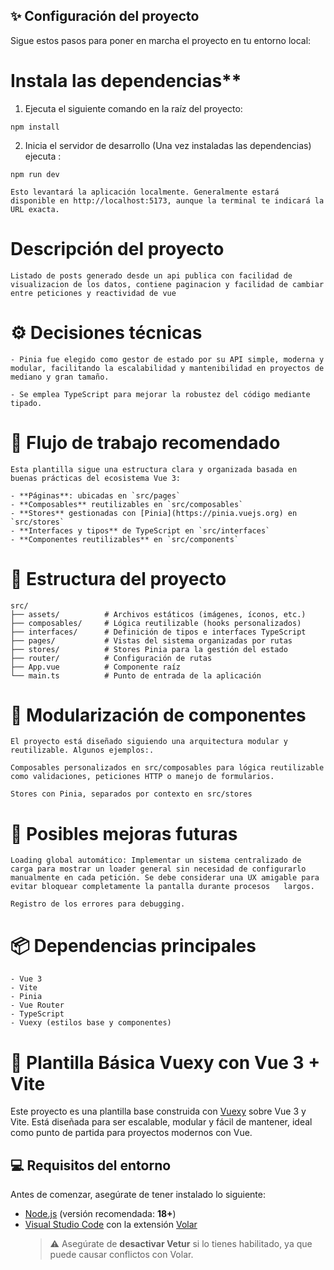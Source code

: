 
## ✨ Configuración del proyecto

Sigue estos pasos para poner en marcha el proyecto en tu entorno local:

# Instala las dependencias**

   1. Ejecuta el siguiente comando en la raíz del proyecto:

    npm install

   2. Inicia el servidor de desarrollo (Una vez instaladas las dependencias) ejecuta :

    npm run dev

    Esto levantará la aplicación localmente. Generalmente estará disponible en http://localhost:5173, aunque la terminal te indicará la URL exacta.

# Descripción del proyecto 

    Listado de posts generado desde un api publica con facilidad de visualizacion de los datos, contiene paginacion y facilidad de cambiar entre peticiones y reactividad de vue

# ⚙️ Decisiones técnicas

    - Pinia fue elegido como gestor de estado por su API simple, moderna y modular, facilitando la escalabilidad y mantenibilidad en proyectos de mediano y gran tamaño.

    - Se emplea TypeScript para mejorar la robustez del código mediante tipado.


# 🧠 Flujo de trabajo recomendado

    Esta plantilla sigue una estructura clara y organizada basada en buenas prácticas del ecosistema Vue 3:

    - **Páginas**: ubicadas en `src/pages`
    - **Composables** reutilizables en `src/composables`
    - **Stores** gestionadas con [Pinia](https://pinia.vuejs.org) en `src/stores`
    - **Interfaces y tipos** de TypeScript en `src/interfaces`
    - **Componentes reutilizables** en `src/components`

# 📁 Estructura del proyecto
    
    src/
    ├── assets/          # Archivos estáticos (imágenes, íconos, etc.)
    ├── composables/     # Lógica reutilizable (hooks personalizados)
    ├── interfaces/      # Definición de tipos e interfaces TypeScript
    ├── pages/           # Vistas del sistema organizadas por rutas
    ├── stores/          # Stores Pinia para la gestión del estado
    ├── router/          # Configuración de rutas
    ├── App.vue          # Componente raíz
    └── main.ts          # Punto de entrada de la aplicación

# 🧩 Modularización de componentes

    El proyecto está diseñado siguiendo una arquitectura modular y reutilizable. Algunos ejemplos:.

    Composables personalizados en src/composables para lógica reutilizable como validaciones, peticiones HTTP o manejo de formularios.

    Stores con Pinia, separados por contexto en src/stores

# 🚀 Posibles mejoras futuras

    Loading global automático: Implementar un sistema centralizado de carga para mostrar un loader general sin necesidad de configurarlo manualmente en cada petición. Se debe considerar una UX amigable para evitar bloquear completamente la pantalla durante procesos   largos.

    Registro de los errores para debugging.

# 📦 Dependencias principales
    - Vue 3
    - Vite
    - Pinia
    - Vue Router
    - TypeScript
    - Vuexy (estilos base y componentes)


# 🚀 Plantilla Básica Vuexy con Vue 3 + Vite

Este proyecto es una plantilla base construida con [Vuexy](https://pixinvent.com/demo/vuexy-vuejs-admin-dashboard-template/landing/) sobre Vue 3 y Vite. Está diseñada para ser escalable, modular y fácil de mantener, ideal como punto de partida para proyectos modernos con Vue.

## 💻 Requisitos del entorno

Antes de comenzar, asegúrate de tener instalado lo siguiente:

- [Node.js](https://nodejs.org/) (versión recomendada: **18+**)
- [Visual Studio Code](https://code.visualstudio.com/) con la extensión [Volar](https://marketplace.visualstudio.com/items?itemName=johnsoncodehk.volar)  
  > ⚠️ Asegúrate de **desactivar Vetur** si lo tienes habilitado, ya que puede causar conflictos con Volar.


